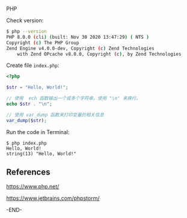 PHP

Check version: 

```sh
$ php --version
PHP 8.0.0 (cli) (built: Nov 30 2020 13:47:29) ( NTS )
Copyright (c) The PHP Group
Zend Engine v4.0.0-dev, Copyright (c) Zend Technologies
    with Zend OPcache v8.0.0, Copyright (c), by Zend Technologies
```


Create file `index.php`:

```php
<?php

$str = "Hello, World!";

// 使用  ech 函数输出一个或多个字符串。使用 "\n" 来换行。
echo $str . "\n";

// 使用 var_dump 函数来打印变量的相关信息
var_dump($str);

```

Run the code in Terminal: 

```
$ php index.php 
Hello, World!
string(13) "Hello, World!"
```

## References

https://www.php.net/  

https://www.jetbrains.com/phpstorm/

-END-
